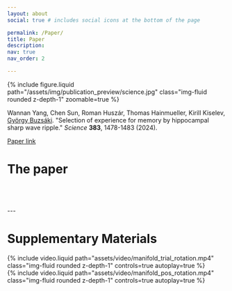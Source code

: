 ```yaml
---
layout: about
social: true # includes social icons at the bottom of the page

permalink: /Paper/
title: Paper
description: 
nav: true
nav_order: 2

---
```


<div class="row mt-3">
    <div class="col-sm mt-3 mt-md-0">
        {% include figure.liquid path="/assets/img/publication_preview/science.jpg" class="img-fluid rounded z-depth-1" zoomable=true %}
    </div>
    <div class="col-sm mt-3 mt-md-0">
    </div>
    <div class="col-sm mt-3 mt-md-0">
    </div>
</div>



Wannan Yang, Chen Sun, Roman Huszár, Thomas Hainmueller, Kirill Kiselev, [György Buzsáki](https://buzsakilab.com/wp/buzsaki/). 
"Selection of experience for memory by hippocampal sharp wave ripple." _Science_ **383**, 1478-1483 (2024).

[Paper link](https://www.science.org/doi/10.1126/science.adk8261)

# The paper

<object data="../assets//main.pdf" width="1000" height="1000" type='application/pdf'></object>

<br />
<br />
<br />
---

# Supplementary Materials 
<object data="../assets//sm.pdf" width="1000" height="1000" type='application/pdf'></object>



<div class="row mt-3">
    <div class="col-sm mt-3 mt-md-0">
        {% include video.liquid path="assets/video/manifold_trial_rotation.mp4" class="img-fluid rounded z-depth-1" controls=true autoplay=true %}
    </div>
    <div class="col-sm mt-3 mt-md-0">
    </div>
</div>

<div class="row mt-3">
    <div class="col-sm mt-3 mt-md-0">
        {% include video.liquid path="assets/video/manifold_pos_rotation.mp4" class="img-fluid rounded z-depth-1" controls=true autoplay=true %}
    </div>
    <div class="col-sm mt-3 mt-md-0">
    </div>
</div>

